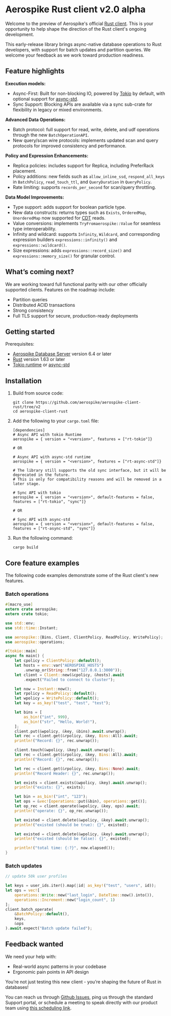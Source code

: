 # Aerospike Rust client v2.0 alpha 

Welcome to the preview of Aerospike's official [Rust client](https://aerospike.com/docs/develop/client/rust).
This is your opportunity to help shape the direction of the Rust
client's ongoing development.

This early-release library brings async-native database operations to Rust 
developers, with support for batch updates and partition queries. 
We welcome your feedback as we work toward production readiness.

## Feature highlights

**Execution models:**

- Async-First: Built for non-blocking IO, powered by 
  [Tokio](https://tokio.rs/) by default, with optional support for [async-std](https://async.rs/).
- Sync Support: Blocking APIs are available via a sync sub-crate for 
  flexibility in legacy or mixed environments.

**Advanced Data Operations:**

- Batch protocol: full support for read, write, delete, and udf operations through the 
  new `BatchOperationAPI`.
- New query/scan wire protocols: implements updated scan and query protocols for 
  improved consistency and performance.

**Policy and Expression Enhancements:**

- Replica policies: includes support for Replica, including PreferRack placement.
- Policy additions: new fields such as `allow_inline_ssd`, `respond_all_keys` 
  in `BatchPolicy`, `read_touch_ttl`, and `QueryDuration` in `QueryPolicy`.
- Rate limiting: supports `records_per_second` for scan/query throttling.

**Data Model Improvements:**

- Type support: adds support for boolean particle type.
- New data constructs: returns types such as `Exists`, 
  `OrderedMap`, `UnorderedMap` now supported for 
  [CDT](https://aerospike.com/docs/develop/data-types/collections/) reads.
- Value conversions: implements `TryFromaerospike::Value` for seamless type interoperability.
- Infinity and wildcard: supports `Infinity`, `Wildcard`, and 
  corresponding expression builders `expressions::infinity()` and 
  `expressions::wildcard()`.
- Size expressions: adds `expressions::record_size()` and `expressions::memory_size()` 
  for granular control.

## What’s coming next?
We are working toward full functional parity with our 
other officially supported clients. Features on the roadmap include:

- Partition queries
- Distributed ACID transactions
- Strong consistency
- Full TLS support for secure, production-ready deployments

## Getting started

Prerequisites:

- [Aerospike Database Server](https://aerospike.com/download/server/community/) version 6.4 or later
- [Rust](https://www.rust-lang.org/) version 1.63 or later 
- [Tokio runtime](https://tokio.rs/) or [async-std](https://async.rs/)

## Installation

1. Build from source code:

   ```
   git clone https://github.com/aerospike/aerospike-client-rust/tree/v2
   cd aerospike-client-rust
   ```

1. Add the following to your `cargo.toml` file:

   ```
   [dependencies]  
   # Async API with tokio Runtime
   aerospike = { version = "<version>", features = ["rt-tokio"]}
   
   # OR

   # Async API with async-std runtime
   aerospike = { version = "<version>", features = ["rt-async-std"]}
   
   # The library still supports the old sync interface, but it will be deprecated in the future.
   # This is only for compatibility reasons and will be removed in a later stage.
   
   # Sync API with tokio
   aerospike = { version = "<version>", default-features = false, features = ["rt-tokio", "sync"]}

   # OR

   # Sync API with async-std
   aerospike = { version = "<version>", default-features = false, features = ["rt-async-std", "sync"]}
   ```

1. Run the following command:

   ```
   cargo build
   ```

## Core feature examples

The following code examples demonstrate some of the Rust client's new
features.

### Batch operations

```rust
#[macro_use]
extern crate aerospike;
extern crate tokio;

use std::env;
use std::time::Instant;

use aerospike::{Bins, Client, ClientPolicy, ReadPolicy, WritePolicy};
use aerospike::operations;

#[tokio::main]
async fn main() {
    let cpolicy = ClientPolicy::default();
    let hosts = env::var("AEROSPIKE_HOSTS")
        .unwrap_or(String::from("127.0.0.1:3000"));
    let client = Client::new(&cpolicy, &hosts).await
        .expect("Failed to connect to cluster");

    let now = Instant::now();
    let rpolicy = ReadPolicy::default();
    let wpolicy = WritePolicy::default();
    let key = as_key!("test", "test", "test");

    let bins = [
        as_bin!("int", 999),
        as_bin!("str", "Hello, World!"),
    ];
    client.put(&wpolicy, &key, &bins).await.unwrap();
    let rec = client.get(&rpolicy, &key, Bins::All).await;
    println!("Record: {}", rec.unwrap());

    client.touch(&wpolicy, &key).await.unwrap();
    let rec = client.get(&rpolicy, &key, Bins::All).await;
    println!("Record: {}", rec.unwrap());

    let rec = client.get(&rpolicy, &key, Bins::None).await;
    println!("Record Header: {}", rec.unwrap());

    let exists = client.exists(&wpolicy, &key).await.unwrap();
    println!("exists: {}", exists);

    let bin = as_bin!("int", "123");
    let ops = &vec![operations::put(&bin), operations::get()];
    let op_rec = client.operate(&wpolicy, &key, ops).await;
    println!("operate: {}", op_rec.unwrap());

    let existed = client.delete(&wpolicy, &key).await.unwrap();
    println!("existed (should be true): {}", existed);

    let existed = client.delete(&wpolicy, &key).await.unwrap();
    println!("existed (should be false): {}", existed);

    println!("total time: {:?}", now.elapsed());
}
```

### Batch updates

```rust
// update 50k user profiles

let keys = user_ids.iter().map(|id| as_key!("test", "users", id));  
let ops = vec![  
    operations::Write::new("last_login", DateTime::now().into()),  
    operations::Increment::new("login_count", 1)  
];  
client.batch_operate(  
    &BatchPolicy::default(),  
    keys,  
    &ops  
).await.expect("Batch update failed");
```

## Feedback wanted

We need your help with:

- Real-world async patterns in your codebase
- Ergonomic pain points in API design

You’re not just testing this new client - you’re shaping the future of Rust in databases!

You can reach us through [Github Issues](https://github.com/aerospike/aerospike-client-rust/issues),
ping us through the standard Support portal, or schedule a meeting to speak
directly with our product team using
[this scheduling link](https://calendar.app.google/sDseJu6vUg8da5Kw5).